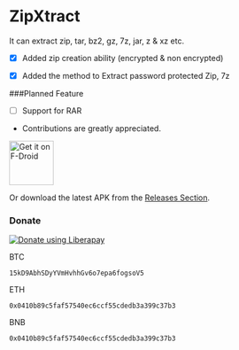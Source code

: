 # ZipXtract
It can extract zip, tar, bz2, gz, 7z, jar, z & xz etc.

- [x] Added zip creation ability (encrypted & non encrypted)

- [x] Added the method to Extract password protected Zip, 7z

###Planned Feature 
- [ ] Support for RAR 

* Contributions are greatly appreciated.


[<img src="https://fdroid.gitlab.io/artwork/badge/get-it-on.png"
     alt="Get it on F-Droid"
     height="80">](https://f-droid.org/packages/com.wirelessalien.zipxtract/)

Or download the latest APK from the [Releases Section](https://github.com/WirelessAlien/ZipXtract/releases/latest).

### Donate 


<noscript><a href="https://liberapay.com/WirelessAlien/donate"><img alt="Donate using Liberapay" src="https://liberapay.com/assets/widgets/donate.svg"></a></noscript> 

BTC
```
15kD9AbhSDyYVmHvhhGv6o7epa6fogsoV5
```
ETH
```
0x0410b89c5faf57540ec6ccf55cdedb3a399c37b3
```
BNB
```
0x0410b89c5faf57540ec6ccf55cdedb3a399c37b3
```

